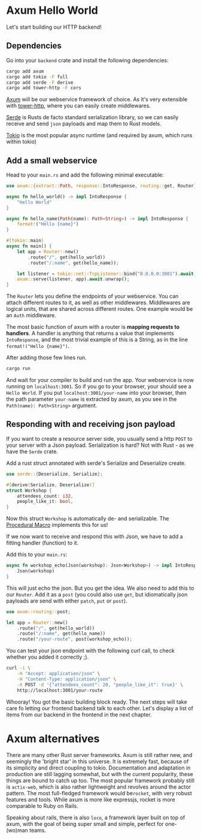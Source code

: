# Axum Hello World

Let's start building our HTTP backend!

## Dependencies

Go into your `backend` crate and install the following dependencies:

```sh
cargo add axum
cargo add tokio -F full
cargo add serde -F derive
cargo add tower-http -F cors
```

[Axum](https://github.com/tokio-rs/axum) will be our webservice framework of choice. As it's very extensible with [tower-http](https://github.com/tower-rs/tower-http), where you can easily create middlewares.

[Serde](https://serde.rs/) is Rusts de facto standard serialization library, so we can easily receive and send `json` payloads and map them to Rust models.

[Tokio](https://tokio.rs/) is the most popular async runtime (and required by axum, which runs within tokio)

## Add a small webservice

Head to your `main.rs` and add the following minimal executable:

```rust
use axum::{extract::Path, response::IntoResponse, routing::get, Router};

async fn hello_world() -> impl IntoResponse {
    "Hello World"
}

async fn hello_name(Path(name): Path<String>) -> impl IntoResponse {
    format!("Hello {name}")
}

#[tokio::main]
async fn main() {
    let app = Router::new()
        .route("/", get(hello_world))
        .route("/:name", get(hello_name));

    let listener = tokio::net::TcpListener::bind("0.0.0.0:3001").await.unwrap();
    axum::serve(listener, app).await.unwrap();
}
```

The `Router` lets you define the endpoints of your webservice. You can attach different routes to it, as well as other middlewares.
Middlewares are logical units, that are shared across different routes. One example would be an `Auth` middleware.

The most basic function of axum with a router is **mapping requests to handlers**. A handler is anything that
returns a value that implements `IntoResponse`, and the most trivial example of this is a String, as in the line `format!("Hello {name}")`.

After adding those few lines run.

```sh
cargo run
```

And wait for your compiler to build and run the app. Your webservice is now running on `localhost:3001`. So if you go to your browser, your should see a `Hello World`.
If you put `localhost:3001/your-name` into your browser, then the path parameter `your-name` is extracted by axum, as you see in the `Path(name): Path<String>` argument.

## Responding with and receiving json payload

If you want to create a resource server side, you usually send a http `POST` to your server with a Json payload.
Serialization is hard? Not with Rust - as we have the `Serde` crate.

Add a rust struct annotated with serde's Serialize and Deserialize create.

```rust
use serde::{Deserialize, Serialize};

#[derive(Serialize, Deserialize)]
struct Workshop {
    attendees_count: i32,
    people_like_it: bool,
}
```

Now this struct `Workshop` is automatically de- and serializable. The [Procedural Macro](https://doc.rust-lang.org/reference/procedural-macros.html) implements this for us!

If we now want to receive and respond this with Json, we have to add a fitting handler (function) to it.

Add this to your `main.rs`:

```rust
async fn workshop_echo(Json(workshop): Json<Workshop>) -> impl IntoResponse {
    Json(workshop)
}
```

This will just echo the json. But you get the idea. We also need to add this to our `Router`.
Add it as a `post` (you could also use `get`, but idiomatically json payloads are send with either `patch`, `put` or `post`).

```rust
use axum::routing::post;
```

```rust
let app = Router::new()
    .route("/", get(hello_world))
    .route("/:name", get(hello_name))
    .route("/your-route", post(workshop_echo));
```

You can test your json endpoint with the following curl call, to check whether you added it correctly ;).

```sh
curl -i \
    -H "Accept: application/json" \
    -H "Content-Type: application/json" \
    -X POST -d '{"attendees_count": 20, "people_like_it": true}' \
    http://localhost:3001/your-route
```

Whooray! You got the basic building block ready. The next steps will take care fo letting our frontend backend talk to each other. Let's 
display a list of items from our backend in the frontend in the next chapter.

# Axum alternatives
There are many other Rust server frameworks.
Axum is still rather new, and seemingly the 'bright star' in this universe. It is extremely fast, because of its simplicity and direct coupling to tokio.
Documentation and adaptation in production are still lagging somewhat, but with the current popularity, these things are bound to catch up too.
The most popular framework probably still is `actix-web`, which is also rather lightweight and revolves around the actor pattern.
The most full-fledged framework would be`rocket`, with very robust features and tools. While axum is more like expressjs, rocket is more comparable to Ruby on Rails.

Speaking about rails, there is also `loco`, a framework layer built on top of axum, with the goal of being super small and simple, perfect for one-(wo)man teams.
